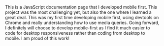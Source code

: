 This is a JavaScript documentation page that I developed mobile first. This project was the most challenging yet, but also the one where I learned a great deal. This was my first time developing mobile first, using devtools on Chrome and really understanding how to use media queries. Going forward, I definitely will choose to develop mobile-first as I find it much easier to code for desktop responsiveness rather than coding from desktop to mobile. I am proud of this work! 